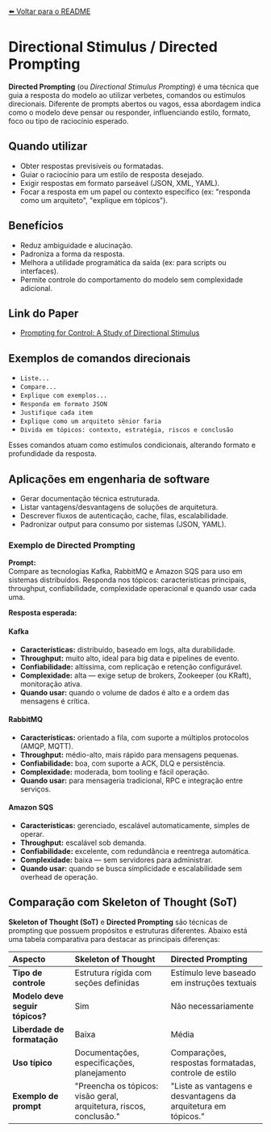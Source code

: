 [⬅️ Voltar para o README](./README.md)

# Directional Stimulus / Directed Prompting

**Directed Prompting** (ou *Directional Stimulus Prompting*) é uma técnica que guia a resposta do modelo ao utilizar verbetes, comandos ou estímulos direcionais. Diferente de prompts abertos ou vagos, essa abordagem indica como o modelo deve pensar ou responder, influenciando estilo, formato, foco ou tipo de raciocínio esperado.

## Quando utilizar

- Obter respostas previsíveis ou formatadas.
- Guiar o raciocínio para um estilo de resposta desejado.
- Exigir respostas em formato parseável (JSON, XML, YAML).
- Focar a resposta em um papel ou contexto específico (ex: "responda como um arquiteto", "explique em tópicos").

## Benefícios

- Reduz ambiguidade e alucinação.
- Padroniza a forma da resposta.
- Melhora a utilidade programática da saída (ex: para scripts ou interfaces).
- Permite controle do comportamento do modelo sem complexidade adicional.

## Link do Paper

- [Prompting for Control: A Study of Directional Stimulus](https://arxiv.org/abs/2203.11171)

## Exemplos de comandos direcionais

- `Liste...`
- `Compare...`
- `Explique com exemplos...`
- `Responda em formato JSON`
- `Justifique cada item`
- `Explique como um arquiteto sênior faria`
- `Divida em tópicos: contexto, estratégia, riscos e conclusão`

Esses comandos atuam como estímulos condicionais, alterando formato e profundidade da resposta.

## Aplicações em engenharia de software

- Gerar documentação técnica estruturada.
- Listar vantagens/desvantagens de soluções de arquitetura.
- Descrever fluxos de autenticação, cache, filas, escalabilidade.
- Padronizar output para consumo por sistemas (JSON, YAML).

### Exemplo de Directed Prompting

**Prompt:**  
Compare as tecnologias Kafka, RabbitMQ e Amazon SQS para uso em sistemas distribuídos. Responda nos tópicos: características principais, throughput, confiabilidade, complexidade operacional e quando usar cada uma.

**Resposta esperada:**

#### Kafka
- **Características:** distribuído, baseado em logs, alta durabilidade.
- **Throughput:** muito alto, ideal para big data e pipelines de evento.
- **Confiabilidade:** altíssima, com replicação e retenção configurável.
- **Complexidade:** alta — exige setup de brokers, Zookeeper (ou KRaft), monitoração ativa.
- **Quando usar:** quando o volume de dados é alto e a ordem das mensagens é crítica.

#### RabbitMQ
- **Características:** orientado a fila, com suporte a múltiplos protocolos (AMQP, MQTT).
- **Throughput:** médio-alto, mais rápido para mensagens pequenas.
- **Confiabilidade:** boa, com suporte a ACK, DLQ e persistência.
- **Complexidade:** moderada, bom tooling e fácil operação.
- **Quando usar:** para mensageria tradicional, RPC e integração entre serviços.

#### Amazon SQS
- **Características:** gerenciado, escalável automaticamente, simples de operar.
- **Throughput:** escalável sob demanda.
- **Confiabilidade:** excelente, com redundância e reentrega automática.
- **Complexidade:** baixa — sem servidores para administrar.
- **Quando usar:** quando se busca simplicidade e escalabilidade sem overhead de operação.


## Comparação com Skeleton of Thought (SoT)
**Skeleton of Thought (SoT)** e **Directed Prompting** são técnicas de prompting que possuem propósitos e estruturas diferentes. Abaixo está uma tabela comparativa para destacar as principais diferenças:

| Aspecto | Skeleton of Thought | Directed Prompting |
| :--- | :--- | :--- |
| **Tipo de controle** | Estrutura rígida com seções definidas | Estímulo leve baseado em instruções textuais |
| **Modelo deve seguir tópicos?** | Sim | Não necessariamente |
| **Liberdade de formatação** | Baixa | Média |
| **Uso típico** | Documentações, especificações, planejamento | Comparações, respostas formatadas, controle de estilo |
| **Exemplo de prompt** | "Preencha os tópicos: visão geral, arquitetura, riscos, conclusão."| "Liste as vantagens e desvantagens da arquitetura em tópicos." |